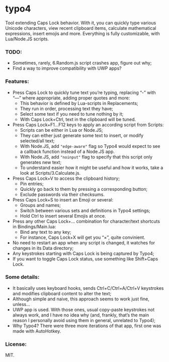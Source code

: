 # typo4
Tool extending Caps Lock behavior. With it, you can quickly type various Unicode characters, 
view recent clipboard items, calculate mathematical expressions, insert emojis and more. Everything 
is fully customizable, with Lua/Node.JS scripts.

### TODO:

- Sometimes, rarely, 6.Random.js script crashes app, figure out why;
- Find a way to improve compatibility with UWP apps?

### Features:

- Press Caps Lock to quickly tune text you’re typing, replacing “-” with “—” where appropriate, adding proper quotes and more:
  - This behavior is defined by Lua-scripts in Replacements;
  - They run in order, processing text they have;
  - Select some text if you need to tune nothing by it;
  - With Caps Lock+Ctrl, text in the clipboard will be tuned.
- Press Caps Lock+F1…F12 keys to apply an according script from Scripts:
  - Scripts can be either in Lua or Node.JS;
  - They can either just generate some text to insert, or modify selected/all text;
  - With Node.JS, add `"edge-aware"` flag so Typo4 would expect to see a callback function instead of a Node.JS app.
  - With Node.JS, add `"noinput"` flag to specify that this script only generates new text;
  - To understand easier how it might be useful and how it works, take a look at Scripts/3.Calculate.js. 
- Press Caps Lock+V to access the clipboard history;
  - Pin entries;
  - Quickly go back to them by pressing a corresponding button;
  - Exclude passwords via their checksums.
- Press Caps Lock+S to insert an Emoji or several:
  - Groups and names;
  - Switch between various sets and definitions in Typo4 settings;
  - Hold Ctrl to insert several Emojis at once.
- Press any other Caps Lock+… combination for character/text shortcuts in Bindings/Main.lua:
  - Bind any text to any key;
  - For instance, Caps Lock+X will get you “×”, quite convinient.
- No need to restart an app when any script is changed, it watches for changes in its Data directory;
- Any keystrokes starting with Caps Lock is being captured by Typo4;
- If you want to toggle Caps Lock status, use something like Shift+Caps Lock.

### Some details:

- It basically uses keyboard hooks, sends Ctrl+C/Ctrl+A/Ctrl+V keystrokes and modifies clipboard content to alter the text;
- Although simple and naive, this approach seems to work just fine, unless…
- UWP app is used. With those ones, usual copy-paste keystrokes not always work, and I have no idea why (and, frankly, 
  that’s the main reason I personally avoid using them in general, unrelated to Typo4);
- Why Typo4? There were three more iterations of that app, first one was made with AutoHotkey.

### License:

MIT.
